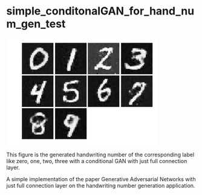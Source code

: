 # simple_conditonalGAN_for_hand_num_gen_test
<img src="https://github.com/WTYatzoo/WTYatzoo.github.io/raw/master/gallery/handwriting_number_generation_conditional_GAN.png" width="400" />

This figure is the generated handwriting number of the corresponding label like zero, one, two, three with a conditional GAN with just full connection layer.

A simple implementation of the paper Generative Adversarial Networks with just full connection layer on the handwriting number generation application.
